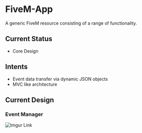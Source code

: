 # FiveM-App

A generic FiveM resource consisting of a range of functionality.

## Current Status

- Core Design

## Intents

- Event data transfer via dynamic JSON objects
- MVC like architecture

## Current Design

### Event Manager

![Imgur Link](https://imgur.com/a/vTEavdb)
